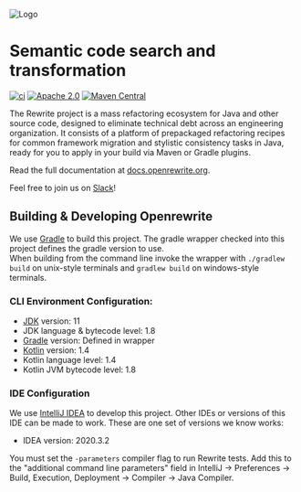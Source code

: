 ![Logo](https://github.com/openrewrite/rewrite/raw/main/doc/logo-oss.png)
# Semantic code search and transformation

[![ci](https://github.com/openrewrite/rewrite/actions/workflows/ci.yml/badge.svg)](https://github.com/openrewrite/rewrite/actions/workflows/ci.yml)
[![Apache 2.0](https://img.shields.io/github/license/openrewrite/rewrite.svg)](https://www.apache.org/licenses/LICENSE-2.0)
[![Maven Central](https://img.shields.io/maven-central/v/org.openrewrite/rewrite-java.svg)](https://mvnrepository.com/artifact/org.openrewrite/rewrite-java)

The Rewrite project is a mass refactoring ecosystem for Java and other source code, designed to eliminate technical debt across an engineering organization. It consists of a platform of prepackaged refactoring recipes for common framework migration and stylistic consistency tasks in Java, ready for you to apply in your build via Maven or Gradle plugins.

Read the full documentation at [docs.openrewrite.org](https://docs.openrewrite.org/).

Feel free to join us on [Slack](https://join.slack.com/t/rewriteoss/shared_invite/zt-nj42n3ea-b~62rIHzb3Vo0E1APKCXEA)!

## Building & Developing Openrewrite

We use [Gradle](https://gradle.org/) to build this project.
The gradle wrapper checked into this project defines the gradle version to use.  
When building from the command line invoke the wrapper with `./gradlew build` on unix-style terminals and `gradlew build` on windows-style terminals.
 
### CLI Environment Configuration:

* [JDK](https://adoptopenjdk.net/) version: 11
* JDK language & bytecode level: 1.8
* [Gradle](https://gradle.org/) version: Defined in wrapper
* [Kotlin](https://kotlinlang.org/) version: 1.4
* Kotlin language level: 1.4
* Kotlin JVM bytecode level: 1.8 

### IDE Configuration

We use [IntelliJ IDEA](https://www.jetbrains.com/idea/) to develop this project. 
Other IDEs or versions of this IDE can be made to work. 
These are one set of versions we know works:

* IDEA version:  2020.3.2

You must set the `-parameters` compiler flag to run Rewrite tests. Add this to the "additional command line parameters" field in IntelliJ -> Preferences -> Build, Execution, Deployment -> Compiler -> Java Compiler.
